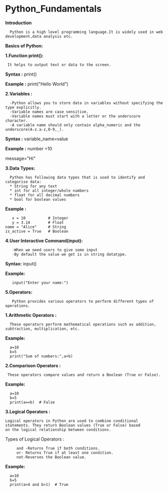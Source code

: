 # Python_Fundamentals
  **Introduction**
  
      Python is a high level programming language.It is widely used in web development,data analysis etc.
      
**Basics of Python:**
  
  **1.Function print():**
  
     It helps to output text or data to the screen.
 **Syntax :** print()
 
 **Example :** print("Hello World")

  **2.Variables :**

      -Python allows you to store data in variables without specifying the type explicitly.
      -Variable names are case sensitive.
      -Variable names must start with a letter or the underscore character.
      -A variable name should only contain alpha_numeric and the underscore(A-z.a-z,0-9,_).
  **Syntax :** variable_name=value
  
  **Example :** 
  number =10
  
  message="Hi"

  **3.Data Types:**

      Python has following data types that is used to identify and categorise data:
      * String for any text
      * int for all integer/whole numbers
      * float for all decimal numbers
      * bool for boolean values
  
   **Example :**
   
       x = 10          # Integer
       y = 3.14        # Float
    name = "Alice"     # String
    is_active = True   # Boolean
      
  **4.User Interactive Command(input):**

       -When we need users to give some input
       -By default the value we get is in string datatype.
  **Syntax:** 
       input()
       
  **Example:**
  
       input("Enter your name:")

  **5.Operators:**

       Python provides various operators to perform different types of operations.
       
  **1.Arithmetic Operators :** 
      
      These operators perform mathematical operations such as addition, subtraction, multiplication, etc.
  
   **Example:** 
   
      a=10
      b=5
      print("Sum of numbers:",a+b)

  **2.Comparison Operators :** 
  
     These operators compare values and return a Boolean (True or False).

   **Example:** 
   
      a=10
      b=5
      print(a==b)  # False

  **3.Logical Operators :** 
    
    Logical operators in Python are used to combine conditional statements. They return Boolean values (True or False) based
    on the logical relationship between conditions.
   
   Types of Logical Operators :

         and -Returns True if both conditions.
         or- Returns True if at least one condition.
         not-Reverses the Boolean value.

 **Example:** 
   
      a=10
      b=5
      print(a>4 and b>1)  # True
                   
